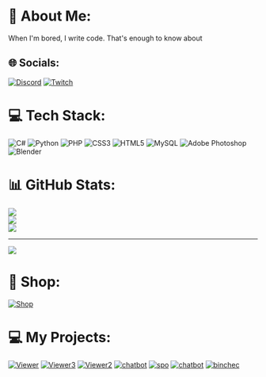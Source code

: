# 💫 About Me:
When I'm bored, I write code. That's enough to know about


## 🌐 Socials:
[![Discord](https://img.shields.io/badge/Discord-%237289DA.svg?logo=discord&logoColor=white)](https://discord.gg/AFV9m8UXuT) [![Twitch](https://img.shields.io/badge/Twitch-%239146FF.svg?logo=Twitch&logoColor=white)](https://twitch.tv/kichi779) 

# 💻 Tech Stack:
![C#](https://img.shields.io/badge/c%23-%23239120.svg?style=for-the-badge&logo=c-sharp&logoColor=white) ![Python](https://img.shields.io/badge/python-3670A0?style=for-the-badge&logo=python&logoColor=ffdd54) ![PHP](https://img.shields.io/badge/php-%23777BB4.svg?style=for-the-badge&logo=php&logoColor=white) ![CSS3](https://img.shields.io/badge/css3-%231572B6.svg?style=for-the-badge&logo=css3&logoColor=white) ![HTML5](https://img.shields.io/badge/html5-%23E34F26.svg?style=for-the-badge&logo=html5&logoColor=white) ![MySQL](https://img.shields.io/badge/mysql-%2300f.svg?style=for-the-badge&logo=mysql&logoColor=white) ![Adobe Photoshop](https://img.shields.io/badge/adobephotoshop-%2331A8FF.svg?style=for-the-badge&logo=adobephotoshop&logoColor=white) ![Blender](https://img.shields.io/badge/blender-%23F5792A.svg?style=for-the-badge&logo=blender&logoColor=white)
# 📊 GitHub Stats:
![](https://github-readme-stats.vercel.app/api?username=kichi779&theme=dark&hide_border=false&include_all_commits=false&count_private=false)<br/>
![](https://github-readme-streak-stats.herokuapp.com/?user=kichi779&theme=dark&hide_border=false)<br/>
![](https://github-readme-stats.vercel.app/api/top-langs/?username=kichi779&theme=dark&hide_border=false&include_all_commits=false&count_private=false&layout=compact)

---
[![](https://visitcount.itsvg.in/api?id=kichi779&icon=5&color=0)](https://visitcount.itsvg.in)

# 🛒 Shop:
 [![Shop](https://user-images.githubusercontent.com/92625816/230799946-2af1a68f-ebcf-4379-9d00-0921e9c799bb.png)](https://github.com/Kichi779/Kichi779-SMM-Shop)
# ‍💻 My Projects:
 [![Viewer](https://user-images.githubusercontent.com/92625816/223582987-a08243f3-ea2e-401c-adc0-8c58731f1d61.jpg)](https://github.com/Kichi779/Twitch-Viewer-Bot)
 [![Viewer3](https://user-images.githubusercontent.com/92625816/230797452-7a2962d1-88ad-40e1-9e06-d50bb31cdc14.jpg)](https://github.com/Kichi779/Twitch-Vod-Clip-Viewer-Bot)
 [![Viewer2](https://user-images.githubusercontent.com/92625816/229256846-81e78ca5-5f5a-4918-8f62-6bf0de246fa4.jpg)](https://github.com/Kichi779/Youtube-Viewer-Bot)
 [![chatbot](https://user-images.githubusercontent.com/92625816/219774639-6c550f44-ed0c-4dcd-ba09-f87836dcbaa3.png)](https://github.com/Kichi779/Twitch-Chat-Bot)
 [![spo](https://github.com/Kichi779/Spotify-Streaming-Bot/assets/92625816/3899d0b7-37e9-4fce-a3ab-5d757182157f)](https://github.com/Kichi779/Spotify-Streaming-Bot/)
 [![chatbot](https://user-images.githubusercontent.com/92625816/215876796-364d4cd4-2812-4350-b473-cab1b1239401.jpg)](https://github.com/Kichi779/Unity-Easteregg-Asset)
 [![binchec](https://user-images.githubusercontent.com/92625816/234622468-e962fab1-7ea5-4036-8a1e-b3a140d59d56.jpg)](https://github.com/Kichi779/Bin-Generator-And-Checker)
